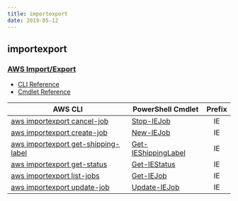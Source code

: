 ```yaml
---
title: importexport
date: 2019-05-12
---
```


## importexport

### [AWS Import/Export](https://aws.amazon.com/snowball/)

* [CLI Reference](https://docs.aws.amazon.com/cli/latest/reference/importexport/index.html)
* [Cmdlet Reference](https://docs.aws.amazon.com/powershell/latest/reference/items/AWS_Import_Export_cmdlets.html)

|AWS CLI|PowerShell Cmdlet|Prefix|
|----|----|:--:|
|[aws importexport cancel-job](https://docs.aws.amazon.com/cli/latest/reference/importexport/cancel-job.html)|[Stop-IEJob](https://docs.aws.amazon.com/powershell/latest/reference/items/Stop-IEJob.html)|IE|
|[aws importexport create-job](https://docs.aws.amazon.com/cli/latest/reference/importexport/create-job.html)|[New-IEJob](https://docs.aws.amazon.com/powershell/latest/reference/items/New-IEJob.html)|IE|
|[aws importexport get-shipping-label](https://docs.aws.amazon.com/cli/latest/reference/importexport/get-shipping-label.html)|[Get-IEShippingLabel](https://docs.aws.amazon.com/powershell/latest/reference/items/Get-IEShippingLabel.html)|IE|
|[aws importexport get-status](https://docs.aws.amazon.com/cli/latest/reference/importexport/get-status.html)|[Get-IEStatus](https://docs.aws.amazon.com/powershell/latest/reference/items/Get-IEStatus.html)|IE|
|[aws importexport list-jobs](https://docs.aws.amazon.com/cli/latest/reference/importexport/list-jobs.html)|[Get-IEJob](https://docs.aws.amazon.com/powershell/latest/reference/items/Get-IEJob.html)|IE|
|[aws importexport update-job](https://docs.aws.amazon.com/cli/latest/reference/importexport/update-job.html)|[Update-IEJob](https://docs.aws.amazon.com/powershell/latest/reference/items/Update-IEJob.html)|IE|

